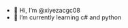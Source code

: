 - 👋 Hi, I’m @xiyezacgc08
- 🌱 I’m currently learning c# and python


<!---
xiyezacgc08/xiyezacgc08 is a ✨ special ✨ repository because its `README.md` (this file) appears on your GitHub profile.
You can click the Preview link to take a look at your changes.
--->

